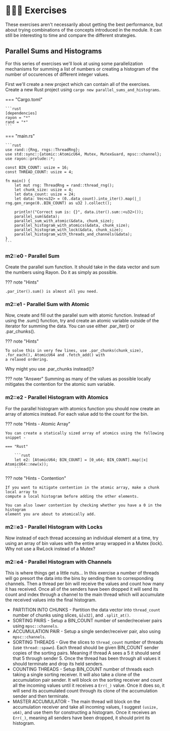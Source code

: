 # 👨🏼‍💻 Exercises
These exercises aren't necessarily about getting the best performance, but about trying combinations
of the concepts introduced in the module. It can still be interesting to time and compare the different strategies.

## Parallel Sums and Histograms
For this series of exercises we'll look at using some parallelization mechanisms
for summing a list of numbers or creating a histogram of the number of occurences
of different integer values.

First we'll create a new project which can contain all of the exercises.
Create a new Rust project using ```cargo new parallel_sums_and_histograms```.

=== "Cargo.toml"

    ```rust
    [dependencies]
    rayon = "*"
    rand = "*"
    ```

=== "main.rs"

    ```rust
    use rand::{Rng, rngs::ThreadRng};
    use std::sync::{atomic::AtomicU64, Mutex, MutexGuard, mpsc::channel};
    use rayon::prelude::*;

    const BIN_COUNT: usize = 16;
    const THREAD_COUNT: usize = 4;

    fn main() {
        let mut rng: ThreadRng = rand::thread_rng();
        let chunk_size: usize = 4;
        let data_count: usize = 24;
        let data: Vec<u32> = (0..data_count).into_iter().map(|_| rng.gen_range(0..BIN_COUNT) as u32 ).collect();

        println!("Correct sum is: {}", data.iter().sum::<u32>());
        parallel_sum(&data);
        parallel_sum_with_atomic(&data, chunk_size);
        parallel_histogram_with_atomics(&data, chunk_size);
        parallel_histogram_with_lock(&data, chunk_size);
        parallel_histogram_with_threads_and_channels(&data);
    }
    ```

### m2::e0 - Parallel Sum
Create the parallel sum function. It should take in the data vector and sum the numbers using Rayon. Do it as
simply as possible.

??? note "Hints"

    .par_iter().sum() is almost all you need.

### m2::e1 - Parallel Sum with Atomic
Now, create and fill out the parallel sum with atomic function. Instead of using the .sum() function, try and create
an atomic variable outside of the iterator for summing the data. You can use either .par_iter() or .par_chunks().

??? note "Hints"

    To solve this in very few lines, use .par_chunks(chunk_size), .for_each(), AtomicU64 and .fetch_add() with
    a relaxed ordering.

Why might you use .par_chunks instead()?

??? note "Answer"
    Summing as many of the values as possible locally mitigates the contention for the atomic sum variable.

### m2::e2 - Parallel Histogram with Atomics
For the parallel histogram with atomics function you should now create an array of atomics instead. For each
value add to the count for the bin.

??? note "Hints - Atomic Array"

    You can create a statically sized array of atomics using the following snippet -

    === "Rust"

        ```rust
        let e2: [AtomicU64; BIN_COUNT] = [0_u64; BIN_COUNT].map(|x| AtomicU64::new(x));
        ```

??? note "Hints - Contention"

    If you want to mitigate contention in the atomic array, make a chunk local array to
    compute a local histogram before adding the other elements.

    You can also lower contention by checking whether you have a 0 in the histogram
    element you are about to atomically add.

### m2::e3 - Parallel Histogram with Locks
Now instead of each thread accessing an individual element at a time, try using an array of bin values with the
entire array wrapped in a Mutex (lock). Why not use a RwLock instead of a Mutex?

### m2::e4 - Parallel Histogram with Channels
This is where things get a little nuts... In this exercise a number of threads will go presort the data into the
bins by sending them to corresponding channels. Then a thread per bin will receive the values and count how many
it has received. Once all of the senders have been dropped it will send its count and index through a channel to
the main thread which will accumulate the received values into the final histogram.

* PARTITION INTO CHUNKS - Partition the data vector into ```thread_count``` number of chunks using slices,
```&[u32]```, and ```.split_at()```.
* SORTING PAIRS - Setup a BIN_COUNT number of sender/receiver pairs using ```mpsc::channels```.
* ACCUMULATION PAIR - Setup a single sender/receiver pair, also using ```mpsc::channels```.
* SORTING THREADS - Give the slices to ```thread_count``` number of threads (use ```thread::spawn```).
Each thread should be given BIN_COUNT sender copies of the sorting pairs. Meaning if thread A sees a 5 it
should send that 5 through sender 5. Once the thread has been through all values it should terminate and drop
its held senders.
* COUNTING THREADS - Setup BIN_COUNT number of threads each taking a single sorting receiver. It will also take a
clone of the accumulation pair sender. It will block on the sorting receiver and count all the incoming
values until it receives a ```Err(_)``` value. Once it does so, it will send its accumulated count through its
clone of the accumulation sender and then terminate.
* MASTER ACCUMULATOR - The main thread will block on the accumulation receiver and take all incoming values,
I suggest ```(usize, u64)```, and use them for constructing a histogram. Once it receives an ```Err(_)```, meaning
all senders have been dropped, it should print its histogram.
